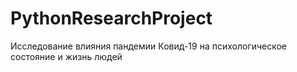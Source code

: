 # PythonResearchProject
Исследование влияния пандемии Ковид-19 на психологическое состояние и жизнь людей
